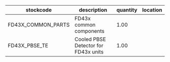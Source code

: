 |stockcode|description|quantity|location|
|---------|-----------|--------|--------|
|FD43X_COMMON_PARTS|FD43x common components|1.00||
|FD43X_PBSE_TE|Cooled PBSE Detector for FD43x units|1.00||
